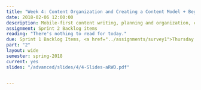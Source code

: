 ```yaml
---
title: "Week 4: Content Organization and Creating a Content Model + Begin Sprint #2"
date: 2018-02-06 12:00:00
description: Mobile-first content writing, planning and organization, content modeling, End Sprint 1, Sprint Review 1 (Stakeholder can attend), Sprint Retrospective 1, Begin Sprint 2, Sprint Planning 2.
assignment: Sprint 2 Backlog items
reading: "There's nothing to read for today."
due: Sprint 1 Backlog Items, <a href="../assignments/survey1">Thursday - Sprint 1 Retrospective Survey</a>
part: "2"
layout: wide
semester: spring-2018
current: yes
slides: "/advanced/slides/4/4-Slides-aRWD.pdf"


---
```

